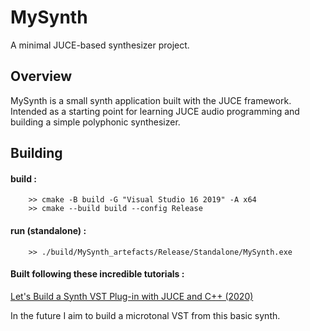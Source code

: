 # MySynth

A minimal JUCE-based synthesizer project.

## Overview
MySynth is a small synth application built with the JUCE framework. Intended as a starting point for learning JUCE audio programming and building a simple polyphonic synthesizer.

## Building
#### build :
        >> cmake -B build -G "Visual Studio 16 2019" -A x64
        >> cmake --build build --config Release
#### run (standalone) :
        >> ./build/MySynth_artefacts/Release/Standalone/MySynth.exe


#### Built following these incredible tutorials :
[Let's Build a Synth VST Plug-in with JUCE and C++ (2020)](https://youtube.com/playlist?list=PLLgJJsrdwhPwJimt5vtHtNmu63OucmPck&si=KZlAsZ0AW8tzpErz)

In the future I aim to build a microtonal VST from this basic synth.
